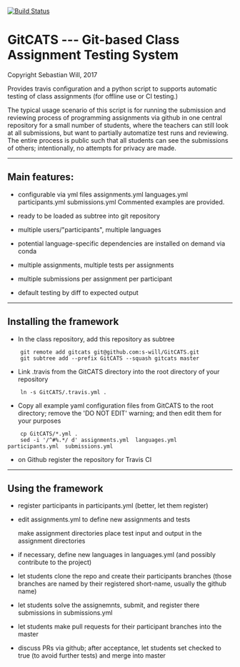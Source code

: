 [![Build Status](https://travis-ci.org/s-will/GitCATS.svg?branch=master)](https://travis-ci.org/s-will/GitCATS)

# GitCATS --- Git-based Class Assignment Testing System

Copyright Sebastian Will, 2017

Provides travis configuration and a python script to supports
automatic testing of class assignments (for offline use or CI
testing.)

The typical usage scenario of this script is for running the
submission and reviewing process of programming assignments via github
in one central repository for a small number of students, where the
teachers can still look at all submissions, but want to partially
automatize test runs and reviewing. The entire process is public such
that all students can see the submissions of others; intentionally, no
attempts for privacy are made.


----------------------------------------
Main features:
----------------------------------------

 * configurable via yml files
     assignments.yml  languages.yml  participants.yml  submissions.yml
   Commented examples are provided.

 * ready to be loaded as subtree into git repository

 * multiple users/"participants", multiple languages

 * potential language-specific dependencies are installed on demand via conda 

 * multiple assignments, multiple tests per assignments

 * multiple submissions per assignment per participant

 * default testing by diff to expected output


----------------------------------------
Installing the framework
----------------------------------------

* In the class repository, add this repository as subtree
```
    git remote add gitcats git@github.com:s-will/GitCATS.git
    git subtree add --prefix GitCATS --squash gitcats master
```
* Link .travis from the GitCATS directory into the root directory of your repository
```
    ln -s GitCATS/.travis.yml .
```
* Copy all example yaml configuration files from GitCATS to the root
  directory; remove the 'DO NOT EDIT' warning; and then edit them for
  your purposes
```
    cp GitCATS/*.yml .
    sed -i '/^#%.*/ d' assignments.yml  languages.yml  participants.yml  submissions.yml
```
* on Github register the repository for Travis CI


----------------------------------------
Using the framework
----------------------------------------

* register participants in participants.yml (better, let them register)

* edit assignments.yml to define new assignments and tests

  make assignment directories
  place test input and output in the assignment directories
  
* if necessary, define new languages in languages.yml (and possibly contribute to the project)

* let students clone the repo and create their participants branches 
  (those branches are named by their registered short-name, usually the github name)

* let students solve the assignemnts, submit, and register there submissions in submissions.yml

* let students make pull requests for their participant branches into the master

* discuss PRs via github; after acceptance, let students set checked to true (to avoid further tests) and merge into master
